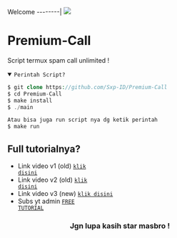 Welcome
--------|
![](https://media.tenor.com/iVCiM9W7cvYAAAAd/welcome.gif)

# Premium-Call
Script termux spam call unlimited !

<details open><summary><code>Perintah Script?</code></summary>

```php
$ git clone https://github.com/Sxp-ID/Premium-Call
$ cd Premium-Call
$ make install
$ ./main

Atau bisa juga run script nya dg ketik perintah
$ make run
```
</details>

## Full tutorialnya?
- Link video v1 (old) <code><a href="https://youtu.be/zKcu8idYJgk?si=J7Lr6FJRb97xHiDb">klik disini</a></code>
- Link video v2 (old) <code><a href="https://youtu.be/wHTkBTSJ-dM?si=EABZoqjDhKYHSAR-">klik disini</a></code>
- Link video v3 (new) <code><a href="">klik disini</a></code>
- Subs yt admin <code><a href="https://youtube.com/@FreeTutorialOfficial?si=9hamt4Px2gXzPY9x">FREE TUTORIAL</a></code>
<div align="center">

### Jgn lupa kasih star masbro !
</div>
